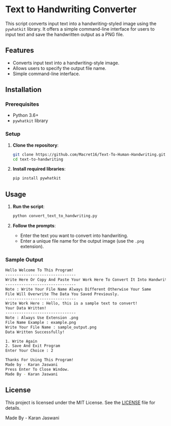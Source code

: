 # Text to Handwriting Converter

This script converts input text into a handwriting-styled image using the `pywhatkit` library. It offers a simple command-line interface for users to input text and save the handwritten output as a PNG file.

## Features

- Converts input text into a handwriting-style image.
- Allows users to specify the output file name.
- Simple command-line interface.

## Installation

### Prerequisites

- Python 3.6+
- `pywhatkit` library

### Setup

1. **Clone the repository**:
    ```sh
    git clone https://github.com/Macret16/Text-To-Human-Handwriting.git
    cd text-to-handwriting
    ```

2. **Install required libraries**:
    ```sh
    pip install pywhatkit
    ```

## Usage

1. **Run the script**:
    ```sh
    python convert_text_to_handwriting.py
    ```

2. **Follow the prompts**:
    - Enter the text you want to convert into handwriting.
    - Enter a unique file name for the output image (use the `.png` extension).

### Sample Output

```sh
Hello Welcome To This Program!
-------------------------------
Write Here Or Copy And Paste Your Work Here To Convert It Into Handwriting!
-------------------------------
Note : Write Your File Name Always Different Otherwise Your Same
File Will Overwrite The Data You Saved Previously.
-------------------------------
Write Work Here : Hello, this is a sample text to convert!
Your Data Written!
-------------------------------
Note : Always Use Extension .png
File Name Example : example.png
Write Your File Name : sample_output.png
Data Written Successfully!

1. Write Again
2. Save And Exit Program
Enter Your Choice : 2

Thanks For Using This Program!
Made by - Karan Jaswani
Press Enter To Close Window.
Made By - Karan Jaswani
```

## License
This project is licensed under the MIT License. See the [LICENSE](LICENSE) file for details.


Made By - Karan Jaswani
